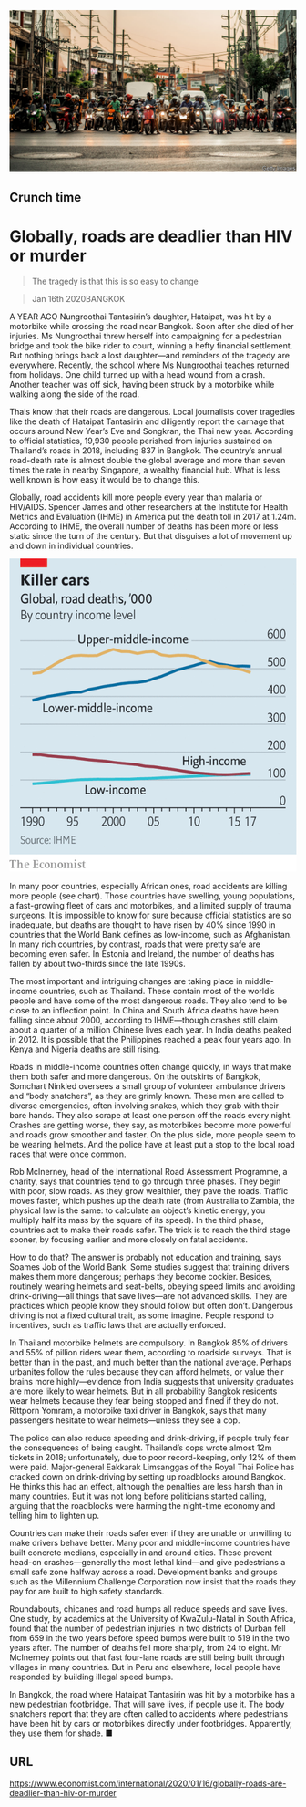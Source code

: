 ![](./images/20200118_IRP501.jpg)

## Crunch time

# Globally, roads are deadlier than HIV or murder

> The tragedy is that this is so easy to change

> Jan 16th 2020BANGKOK

A YEAR AGO Nungroothai Tantasirin’s daughter, Hataipat, was hit by a motorbike while crossing the road near Bangkok. Soon after she died of her injuries. Ms Nungroothai threw herself into campaigning for a pedestrian bridge and took the bike rider to court, winning a hefty financial settlement. But nothing brings back a lost daughter—and reminders of the tragedy are everywhere. Recently, the school where Ms Nungroothai teaches returned from holidays. One child turned up with a head wound from a crash. Another teacher was off sick, having been struck by a motorbike while walking along the side of the road.

Thais know that their roads are dangerous. Local journalists cover tragedies like the death of Hataipat Tantasirin and diligently report the carnage that occurs around New Year’s Eve and Songkran, the Thai new year. According to official statistics, 19,930 people perished from injuries sustained on Thailand’s roads in 2018, including 837 in Bangkok. The country’s annual road-death rate is almost double the global average and more than seven times the rate in nearby Singapore, a wealthy financial hub. What is less well known is how easy it would be to change this.

Globally, road accidents kill more people every year than malaria or HIV/AIDS. Spencer James and other researchers at the Institute for Health Metrics and Evaluation (IHME) in America put the death toll in 2017 at 1.24m. According to IHME, the overall number of deaths has been more or less static since the turn of the century. But that disguises a lot of movement up and down in individual countries.

![](./images/20200118_IRC073_0.png)

In many poor countries, especially African ones, road accidents are killing more people (see chart). Those countries have swelling, young populations, a fast-growing fleet of cars and motorbikes, and a limited supply of trauma surgeons. It is impossible to know for sure because official statistics are so inadequate, but deaths are thought to have risen by 40% since 1990 in countries that the World Bank defines as low-income, such as Afghanistan. In many rich countries, by contrast, roads that were pretty safe are becoming even safer. In Estonia and Ireland, the number of deaths has fallen by about two-thirds since the late 1990s.

The most important and intriguing changes are taking place in middle-income countries, such as Thailand. These contain most of the world’s people and have some of the most dangerous roads. They also tend to be close to an inflection point. In China and South Africa deaths have been falling since about 2000, according to IHME—though crashes still claim about a quarter of a million Chinese lives each year. In India deaths peaked in 2012. It is possible that the Philippines reached a peak four years ago. In Kenya and Nigeria deaths are still rising.

Roads in middle-income countries often change quickly, in ways that make them both safer and more dangerous. On the outskirts of Bangkok, Somchart Ninkled oversees a small group of volunteer ambulance drivers and “body snatchers”, as they are grimly known. These men are called to diverse emergencies, often involving snakes, which they grab with their bare hands. They also scrape at least one person off the roads every night. Crashes are getting worse, they say, as motorbikes become more powerful and roads grow smoother and faster. On the plus side, more people seem to be wearing helmets. And the police have at least put a stop to the local road races that were once common.

Rob McInerney, head of the International Road Assessment Programme, a charity, says that countries tend to go through three phases. They begin with poor, slow roads. As they grow wealthier, they pave the roads. Traffic moves faster, which pushes up the death rate (from Australia to Zambia, the physical law is the same: to calculate an object’s kinetic energy, you multiply half its mass by the square of its speed). In the third phase, countries act to make their roads safer. The trick is to reach the third stage sooner, by focusing earlier and more closely on fatal accidents.

How to do that? The answer is probably not education and training, says Soames Job of the World Bank. Some studies suggest that training drivers makes them more dangerous; perhaps they become cockier. Besides, routinely wearing helmets and seat-belts, obeying speed limits and avoiding drink-driving—all things that save lives—are not advanced skills. They are practices which people know they should follow but often don’t. Dangerous driving is not a fixed cultural trait, as some imagine. People respond to incentives, such as traffic laws that are actually enforced.

In Thailand motorbike helmets are compulsory. In Bangkok 85% of drivers and 55% of pillion riders wear them, according to roadside surveys. That is better than in the past, and much better than the national average. Perhaps urbanites follow the rules because they can afford helmets, or value their brains more highly—evidence from India suggests that university graduates are more likely to wear helmets. But in all probability Bangkok residents wear helmets because they fear being stopped and fined if they do not. Rittporn Yomram, a motorbike taxi driver in Bangkok, says that many passengers hesitate to wear helmets—unless they see a cop.

The police can also reduce speeding and drink-driving, if people truly fear the consequences of being caught. Thailand’s cops wrote almost 12m tickets in 2018; unfortunately, due to poor record-keeping, only 12% of them were paid. Major-general Eakkarak Limsanggas of the Royal Thai Police has cracked down on drink-driving by setting up roadblocks around Bangkok. He thinks this had an effect, although the penalties are less harsh than in many countries. But it was not long before politicians started calling, arguing that the roadblocks were harming the night-time economy and telling him to lighten up.

Countries can make their roads safer even if they are unable or unwilling to make drivers behave better. Many poor and middle-income countries have built concrete medians, especially in and around cities. These prevent head-on crashes—generally the most lethal kind—and give pedestrians a small safe zone halfway across a road. Development banks and groups such as the Millennium Challenge Corporation now insist that the roads they pay for are built to high safety standards.

Roundabouts, chicanes and road humps all reduce speeds and save lives. One study, by academics at the University of KwaZulu-Natal in South Africa, found that the number of pedestrian injuries in two districts of Durban fell from 659 in the two years before speed bumps were built to 519 in the two years after. The number of deaths fell more sharply, from 24 to eight. Mr McInerney points out that fast four-lane roads are still being built through villages in many countries. But in Peru and elsewhere, local people have responded by building illegal speed bumps.

In Bangkok, the road where Hataipat Tantasirin was hit by a motorbike has a new pedestrian footbridge. That will save lives, if people use it. The body snatchers report that they are often called to accidents where pedestrians have been hit by cars or motorbikes directly under footbridges. Apparently, they use them for shade. ■

## URL

https://www.economist.com/international/2020/01/16/globally-roads-are-deadlier-than-hiv-or-murder
